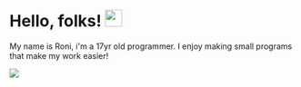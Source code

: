# Hello, folks! <img src="https://raw.githubusercontent.com/MartinHeinz/MartinHeinz/master/wave.gif" width="30px">
My name is Roni, i'm a 17yr old programmer. I enjoy making small programs that make my work easier!

![](https://img.shields.io/badge/Code-C#-informational?style=flat&logo=C#&logoColor=white&color=2bbc8a)
